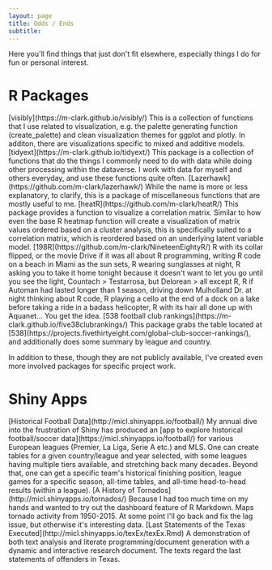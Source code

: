 ```yaml
---
layout: page
title: Odds / Ends
subtitle:
---
```


Here you'll find things that just don't fit elsewhere, especially things I do for fun or personal interest. 


# R Packages


<span itemscope itemtype ="http://schema.org/WebApplication">
[<span itemprop="name">visibly</span>](https://m-clark.github.io/visibly/)     
<span itemprop="description">
This is a collection of functions that I use related to visualization, e.g. the palette generating function (create_palette) and clean visualization themes for ggplot and plotly.  In additon, there are visualizations specific to mixed and additive models.
</span>
</span>


<span itemscope itemtype ="http://schema.org/WebApplication">
[<span itemprop="name">tidyext</span>](https://m-clark.github.io/tidyext/)     
<span itemprop="description">
This package is a collection of functions that do the things I commonly need to do with data while doing other processing within the dataverse. I work with data for myself and others everyday, and use these functions quite often.
</span>
</span>


<span itemscope itemtype ="http://schema.org/WebApplication">
[<span itemprop="name">Lazerhawk</span>](https://github.com/m-clark/lazerhawk/)     
<span itemprop="description">
While the name is more or less explanatory, to clarify, this is a package of miscellaneous functions that are mostly useful to me. 
</span>
</span>


<span itemscope itemtype ="http://schema.org/WebApplication">
[<span itemprop="name">heatR</span>](https://github.com/m-clark/heatR/)     
<span itemprop="description">
This package provides a function to visualize a correlation matrix. Similar to how even the base R heatmap function will create a visualization of matrix values ordered based on a cluster analysis, this is specifically suited to a correlation matrix, which is reordered based on an underlying latent variable model.
</span>
</span>


<span itemscope itemtype ="http://schema.org/WebApplication">
[<span itemprop="name">198R</span>](https://github.com/m-clark/NineteenEightyR/)     
<span itemprop="description">
R with its collar flipped, or the movie Drive if it was all about R programming, writing R code on a beach in Miami as the sun sets, R wearing sunglasses at night, R asking you to take it home tonight because it doesn't want to let you go until you see the light, Countach > Testarrosa, but Delorean > all except R, R if Automan had lasted longer than 1 season, driving down Mulholland Dr. at night thinking about R code, R playing a cello at the end of a dock on a lake before taking a ride in a badass helicopter, R with its hair all done up with Aquanet... You get the idea. 
</span>
</span>


<span itemscope itemtype ="http://schema.org/WebApplication">
[<span itemprop="name">538 football club rankings</span>](https://m-clark.github.io/five38clubrankings/)     
<span itemprop="description">
This package grabs the table located at [538](https://projects.fivethirtyeight.com/global-club-soccer-rankings/), and additionally does some summary by league and country. 
</span>
</span>


In addition to these, though they are not publicly available, I've created even more involved packages for specific project work.

# Shiny Apps

<span itemscope itemtype ="http://schema.org/WebApplication">
[<span itemprop="name">Historical Football Data</span>](http://micl.shinyapps.io/football/)     
<span itemprop="description">My annual dive into the frustration of Shiny has produced an [app to explore historical football/soccer data](https://micl.shinyapps.io/football/) for various European leagues (<span itemprop="keywords">Premier</span>, <span itemprop="keywords">La Liga</span>, <span itemprop="keywords">Serie A</span> etc.) and <span itemprop="keywords">MLS</span>. One can create tables for a given country/league and year selected, with some leagues having multiple tiers available, and stretching back many decades.  Beyond that, one can get a specific team's historical finishing position, league games for a specific season, all-time tables, and all-time head-to-head results (within a league).
</span>
</span>

<span itemscope itemtype ="http://schema.org/WebApplication">
[<span itemprop="name">A History of Tornados</span>](http://micl.shinyapps.io/tornados/)     
<span itemprop="description">Because I had too much time on my hands and wanted to try out the <span itemprop="keywords">dashboard</span> feature of <span itemprop="keywords">R Markdown</span>.  Maps <span itemprop="keywords">tornado</span> activity from 1950-2015.  At some point I'll go back and fix the lag issue, but otherwise it's interesting data.
</span>
</span>

<span itemscope itemtype ="http://schema.org/ScholarlyArticle http://schema.org/TechArticle">
[<span itemprop="name">Last Statements of the Texas Executed</span>](http://micl.shinyapps.io/texEx/texEx.Rmd)     
<span itemprop="description">A demonstration of both <span itemprop="keywords">text analysis</span> and <span itemprop="keywords">literate programming</span>/document generation with a dynamic and interactive research document. The texts regard the last statements of offenders in Texas.
</span>
</span>